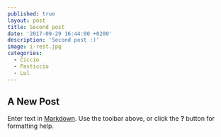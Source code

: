 ```yaml
---
published: true
layout: post
title: Second post
date: '2017-09-29 16:44:00 +0200'
description: 'Second post :)'
image: i-rest.jpg
categories:
  - Ciccio
  - Pasticcio
  - Lul
---
```

## A New Post

Enter text in [Markdown](http://daringfireball.net/projects/markdown/). Use the toolbar above, or click the **?** button for formatting help.